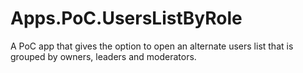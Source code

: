 # Apps.PoC.UsersListByRole
A PoC app that gives the option to open an alternate users list that is grouped by owners, leaders and moderators. 
